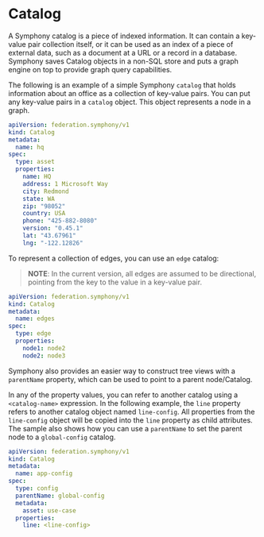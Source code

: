 # Catalog

A Symphony catalog is a piece of indexed information. It can contain a key-value pair collection itself, or it can be used as an index of a piece of external data, such as a document at a URL or a record in a database. Symphony saves Catalog objects in a non-SQL store and puts a graph engine on top to provide graph query capabilities.

The following is an example of a simple Symphony `catalog` that holds information about an office as a collection of key-value pairs. You can put any key-value pairs in a `catalog` object. This object represents a node in a graph.

```yaml
apiVersion: federation.symphony/v1
kind: Catalog
metadata:
  name: hq
spec:  
  type: asset
  properties:
    name: HQ
    address: 1 Microsoft Way
    city: Redmond
    state: WA
    zip: "98052"
    country: USA
    phone: "425-882-8080"
    version: "0.45.1"
    lat: "43.67961"
    lng: "-122.12826"
```

To represent a collection of edges, you can use an `edge` catalog:

> **NOTE**: In the current version, all edges are assumed to be directional, pointing from the key to the value in a key-value pair.

```yaml
apiVersion: federation.symphony/v1
kind: Catalog
metadata:
  name: edges
spec:  
  type: edge
  properties:
    node1: node2
    node2: node3
```

Symphony also provides an easier way to construct tree views with a `parentName` property, which can be used to point to a parent node/Catalog.

In any of the property values, you can refer to another catalog using a `<catalog-name>` expression. In the following example, the `line` property refers to another catalog object named `line-config`. All properties from the `line-config` object will be copied into the `line` property as child attributes. The sample also shows how you can use a `parentName` to set the parent node to a `global-config` catalog.

```yaml
apiVersion: federation.symphony/v1
kind: Catalog
metadata:
  name: app-config
spec:  
  type: config
  parentName: global-config
  metadata:
    asset: use-case
  properties:
    line: <line-config>    
```